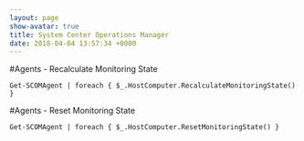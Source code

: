 ```yaml
---
layout: page
show-avatar: true
title: System Center Operations Manager
date: 2018-04-04 13:57:34 +0000
---
```

\#Agents - Recalculate Monitoring State

    Get-SCOMAgent | foreach { $_.HostComputer.RecalculateMonitoringState() }

\#Agents - Reset Monitoring State

    Get-SCOMAgent | foreach { $_.HostComputer.ResetMonitoringState() }